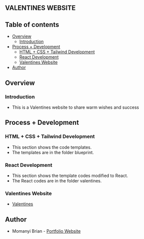 ## VALENTINES WEBSITE

## Table of contents

- [Overview](#overview)
    - [Introduction](#introduction)
- [Process + Development](#process-+-development)
    - [HTML + CSS + Tailwind Development](#html-+-css+-tailwind-development)
    - [React Development](#react-development)
    - [Valentines Website](#valentines-website)
- [Author](#author)

## Overview

### Introduction
- This is a Valentines website to share warm wishes and success

## Process + Development

### HTML + CSS + Tailwind Development
- This section shows the code templates.
- The templates are in the folder blueprint.

### React Development
- This section shows the template codes modified to React.
- The React codes are in the folder valentines.

### Valentines Website
- [Valentines](https://happy-valentines-website.vercel.app/)

## Author

- Momanyi Brian - [Portfolio Website](https://momanyi-brian-portfolio.vercel.app)